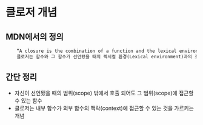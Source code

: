 # 클로저 개념

## MDN에서의 정의
```html
    “A closure is the combination of a function and the lexical environment within which that function was declared.”
    클로저는 함수와 그 함수가 선언됐을 때의 렉시컬 환경(Lexical environment)과의 조합이다.
```


## 간단 정리
- 자신이 선언됐을 때의 범위(scope) 밖에서 호출 되어도 그 범위(scope)에 접근할 수 있는 함수
- 클로저는 내부 함수가 외부 함수의 맥락(context)에 접근할 수 있는 것을 가르키는 개념